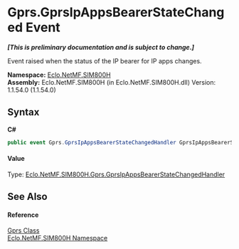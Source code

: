 # Gprs.GprsIpAppsBearerStateChanged Event
 _**\[This is preliminary documentation and is subject to change.\]**_

Event raised when the status of the IP bearer for IP apps changes.

**Namespace:**&nbsp;<a href="N_Eclo_NetMF_SIM800H">Eclo.NetMF.SIM800H</a><br />**Assembly:**&nbsp;Eclo.NetMF.SIM800H (in Eclo.NetMF.SIM800H.dll) Version: 1.1.54.0 (1.1.54.0)

## Syntax

**C#**<br />
``` C#
public event Gprs.GprsIpAppsBearerStateChangedHandler GprsIpAppsBearerStateChanged
```


#### Value
Type: <a href="T_Eclo_NetMF_SIM800H_Gprs_GprsIpAppsBearerStateChangedHandler">Eclo.NetMF.SIM800H.Gprs.GprsIpAppsBearerStateChangedHandler</a>

## See Also


#### Reference
<a href="T_Eclo_NetMF_SIM800H_Gprs">Gprs Class</a><br /><a href="N_Eclo_NetMF_SIM800H">Eclo.NetMF.SIM800H Namespace</a><br />